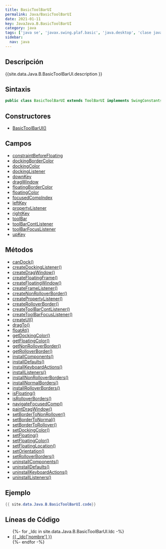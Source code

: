 ```yaml
---
title: BasicToolBarUI
permalink: Java/BasicToolBarUI
date: 2021-01-11
key: JavaJava.B.BasicToolBarUI
category: java
tags: ['java se', 'javax.swing.plaf.basic', 'java.desktop', 'clase java', 'Java 1.0']
sidebar: 
  nav: java
---
```


## Descripción
{{site.data.Java.B.BasicToolBarUI.description }}

## Sintaxis
~~~java
public class BasicToolBarUI extends ToolBarUI implements SwingConstants
~~~

## Constructores
* [BasicToolBarUI()](/Java/BasicToolBarUI/BasicToolBarUI/)

## Campos
* [constraintBeforeFloating](/Java/BasicToolBarUI/constraintBeforeFloating)
* [dockingBorderColor](/Java/BasicToolBarUI/dockingBorderColor)
* [dockingColor](/Java/BasicToolBarUI/dockingColor)
* [dockingListener](/Java/BasicToolBarUI/dockingListener)
* [downKey](/Java/BasicToolBarUI/downKey)
* [dragWindow](/Java/BasicToolBarUI/dragWindow)
* [floatingBorderColor](/Java/BasicToolBarUI/floatingBorderColor)
* [floatingColor](/Java/BasicToolBarUI/floatingColor)
* [focusedCompIndex](/Java/BasicToolBarUI/focusedCompIndex)
* [leftKey](/Java/BasicToolBarUI/leftKey)
* [propertyListener](/Java/BasicToolBarUI/propertyListener)
* [rightKey](/Java/BasicToolBarUI/rightKey)
* [toolBar](/Java/BasicToolBarUI/toolBar)
* [toolBarContListener](/Java/BasicToolBarUI/toolBarContListener)
* [toolBarFocusListener](/Java/BasicToolBarUI/toolBarFocusListener)
* [upKey](/Java/BasicToolBarUI/upKey)

## Métodos
* [canDock()](/Java/BasicToolBarUI/canDock)
* [createDockingListener()](/Java/BasicToolBarUI/createDockingListener)
* [createDragWindow()](/Java/BasicToolBarUI/createDragWindow)
* [createFloatingFrame()](/Java/BasicToolBarUI/createFloatingFrame)
* [createFloatingWindow()](/Java/BasicToolBarUI/createFloatingWindow)
* [createFrameListener()](/Java/BasicToolBarUI/createFrameListener)
* [createNonRolloverBorder()](/Java/BasicToolBarUI/createNonRolloverBorder)
* [createPropertyListener()](/Java/BasicToolBarUI/createPropertyListener)
* [createRolloverBorder()](/Java/BasicToolBarUI/createRolloverBorder)
* [createToolBarContListener()](/Java/BasicToolBarUI/createToolBarContListener)
* [createToolBarFocusListener()](/Java/BasicToolBarUI/createToolBarFocusListener)
* [createUI()](/Java/BasicToolBarUI/createUI)
* [dragTo()](/Java/BasicToolBarUI/dragTo)
* [floatAt()](/Java/BasicToolBarUI/floatAt)
* [getDockingColor()](/Java/BasicToolBarUI/getDockingColor)
* [getFloatingColor()](/Java/BasicToolBarUI/getFloatingColor)
* [getNonRolloverBorder()](/Java/BasicToolBarUI/getNonRolloverBorder)
* [getRolloverBorder()](/Java/BasicToolBarUI/getRolloverBorder)
* [installComponents()](/Java/BasicToolBarUI/installComponents)
* [installDefaults()](/Java/BasicToolBarUI/installDefaults)
* [installKeyboardActions()](/Java/BasicToolBarUI/installKeyboardActions)
* [installListeners()](/Java/BasicToolBarUI/installListeners)
* [installNonRolloverBorders()](/Java/BasicToolBarUI/installNonRolloverBorders)
* [installNormalBorders()](/Java/BasicToolBarUI/installNormalBorders)
* [installRolloverBorders()](/Java/BasicToolBarUI/installRolloverBorders)
* [isFloating()](/Java/BasicToolBarUI/isFloating)
* [isRolloverBorders()](/Java/BasicToolBarUI/isRolloverBorders)
* [navigateFocusedComp()](/Java/BasicToolBarUI/navigateFocusedComp)
* [paintDragWindow()](/Java/BasicToolBarUI/paintDragWindow)
* [setBorderToNonRollover()](/Java/BasicToolBarUI/setBorderToNonRollover)
* [setBorderToNormal()](/Java/BasicToolBarUI/setBorderToNormal)
* [setBorderToRollover()](/Java/BasicToolBarUI/setBorderToRollover)
* [setDockingColor()](/Java/BasicToolBarUI/setDockingColor)
* [setFloating()](/Java/BasicToolBarUI/setFloating)
* [setFloatingColor()](/Java/BasicToolBarUI/setFloatingColor)
* [setFloatingLocation()](/Java/BasicToolBarUI/setFloatingLocation)
* [setOrientation()](/Java/BasicToolBarUI/setOrientation)
* [setRolloverBorders()](/Java/BasicToolBarUI/setRolloverBorders)
* [uninstallComponents()](/Java/BasicToolBarUI/uninstallComponents)
* [uninstallDefaults()](/Java/BasicToolBarUI/uninstallDefaults)
* [uninstallKeyboardActions()](/Java/BasicToolBarUI/uninstallKeyboardActions)
* [uninstallListeners()](/Java/BasicToolBarUI/uninstallListeners)

## Ejemplo
~~~java
{{ site.data.Java.B.BasicToolBarUI.code}}
~~~

## Líneas de Código
<ul>
{%- for _ldc in site.data.Java.B.BasicToolBarUI.ldc -%}
   <li>
       <a href="{{_ldc['url'] }}">{{ _ldc['nombre'] }}</a>
   </li>
{%- endfor -%}
</ul>
